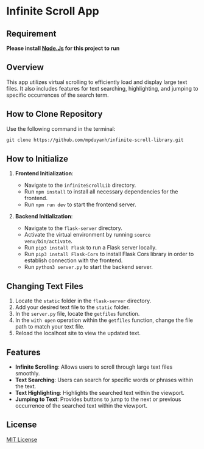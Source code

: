 # Infinite Scroll App

## Requirement

**Please install [Node.Js](https://nodejs.org/en) for this project to run**

## Overview

This app utilizes virtual scrolling to efficiently load and display large text files. It also includes features for text searching, highlighting, and jumping to specific occurrences of the search term.

## How to Clone Repository

Use the following command in the terminal:

```md
git clone https://github.com/mpduyanh/infinite-scroll-library.git
```

## How to Initialize

1. **Frontend Initialization**:

   - Navigate to the `infiniteScrollLib` directory.
   - Run `npm install` to install all necessary dependencies for the frontend.
   - Run `npm run dev` to start the frontend server.

2. **Backend Initialization**:

   - Navigate to the `flask-server` directory.
   - Activate the virtual environment by running `source venv/bin/activate`.
   - Run `pip3 install Flask` to run a Flask server locally.
   - Run `pip3 install Flask-Cors` to install Flask Cors library in order to establish connection with the frontend.
   - Run `python3 server.py` to start the backend server.

## Changing Text Files

1. Locate the `static` folder in the `flask-server` directory.
2. Add your desired text file to the `static` folder.
3. In the `server.py` file, locate the `getfiles` function.
4. In the `with open` operation within the `getfiles` function, change the file path to match your text file.
5. Reload the localhost site to view the updated text.

## Features

- **Infinite Scrolling**: Allows users to scroll through large text files smoothly.
- **Text Searching**: Users can search for specific words or phrases within the text.
- **Text Highlighting**: Highlights the searched text within the viewport.
- **Jumping to Text**: Provides buttons to jump to the next or previous occurrence of the searched text within the viewport.

## License

[MIT License](LICENSE)
